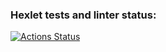 ### Hexlet tests and linter status:
[![Actions Status](https://github.com/maysundr/java-project-lvl2/workflows/hexlet-check/badge.svg)](https://github.com/maysundr/java-project-lvl2/actions)